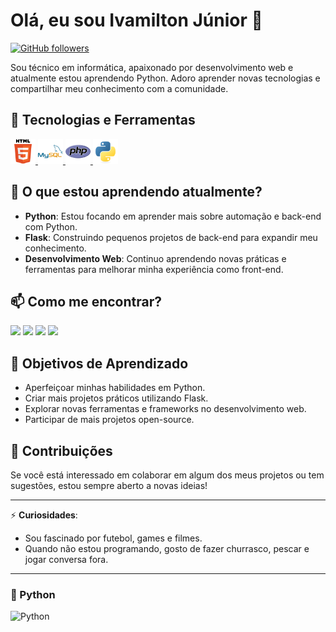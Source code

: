 # Olá, eu sou Ivamilton Júnior 👋

[![GitHub followers](https://img.shields.io/github/followers/seu-usuario?label=Follow&style=social)](https://github.com/seu-usuario)

Sou técnico em informática, apaixonado por desenvolvimento web e atualmente estou aprendendo Python. Adoro aprender novas tecnologias e compartilhar meu conhecimento com a comunidade.

## 🚀 Tecnologias e Ferramentas


<p align="left"> <a href="https://www.w3.org/html/" target="_blank" rel="noreferrer"> <img src="https://raw.githubusercontent.com/devicons/devicon/master/icons/html5/html5-original-wordmark.svg" alt="html5" width="40" height="40"/> </a> <a href="https://www.mysql.com/" target="_blank" rel="noreferrer"> <img src="https://raw.githubusercontent.com/devicons/devicon/master/icons/mysql/mysql-original-wordmark.svg" alt="mysql" width="40" height="40"/> </a> <a href="https://www.php.net" target="_blank" rel="noreferrer"> <img src="https://raw.githubusercontent.com/devicons/devicon/master/icons/php/php-original.svg" alt="php" width="40" height="40"/> </a> <a href="https://www.python.org" target="_blank" rel="noreferrer"> <img src="https://raw.githubusercontent.com/devicons/devicon/master/icons/python/python-original.svg" alt="python" width="40" height="40"/> </a> </p>


## 🌱 O que estou aprendendo atualmente?

- **Python**: Estou focando em aprender mais sobre automação e back-end com Python.
- **Flask**: Construindo pequenos projetos de back-end para expandir meu conhecimento.
- **Desenvolvimento Web**: Continuo aprendendo novas práticas e ferramentas para melhorar minha experiência como front-end.

## 📫 Como me encontrar?

<div>
<a href="https://www.instagram.com/kibinho7/" target="_blank"><img loading="lazy" src="https://img.shields.io/badge/-Instagram-%23E4405F?style=for-the-badge&logo=instagram&logoColor=white" target="_blank"></a>
<a href="https://www.twitch.tv/seu-usuário-aqui" target="_blank"><img loading="lazy" src="https://img.shields.io/badge/Twitch-9146FF?style=for-the-badge&logo=twitch&logoColor=white" target="_blank"></a>
<a href = "mailto:contato@seu-usuário-aqui"><img loading="lazy" src="https://img.shields.io/badge/Gmail-D14836?style=for-the-badge&logo=gmail&logoColor=white" target="_blank"></a>
<a href="https://www.linkedin.com/in/seu-usuário-linkedln-aqui" target="_blank"><img loading="lazy" src="https://img.shields.io/badge/-LinkedIn-%230077B5?style=for-the-badge&logo=linkedin&logoColor=white" target="_blank"></a>   
</div>

## 🎯 Objetivos de Aprendizado

- Aperfeiçoar minhas habilidades em Python.
- Criar mais projetos práticos utilizando Flask.
- Explorar novas ferramentas e frameworks no desenvolvimento web.
- Participar de mais projetos open-source.

## 🤝 Contribuições

Se você está interessado em colaborar em algum dos meus projetos ou tem sugestões, estou sempre aberto a novas ideias!

---

⚡ **Curiosidades**:

- Sou fascinado por futebol, games e filmes.
- Quando não estou programando, gosto de fazer churrasco, pescar e jogar conversa fora.

---

### 🐍 Python

![Python](https://img.shields.io/badge/-Python-blue?logo=python&logoColor=white)

